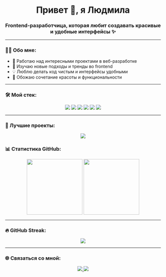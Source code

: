 <!-- Заголовок -->
<h1 align="center">Привет 👋, я Людмила</h1>
<h3 align="center">Frontend-разработчица, которая любит создавать красивые и удобные интерфейсы ✨</h3>

---

### 👩‍💻 Обо мне:
- 🔭 Работаю над интересными проектами в веб-разработке
- 🌱 Изучаю новые подходы и тренды во frontend
- 💡 Люблю делать код чистым и интерфейсы удобными
- 🎨 Обожаю сочетание красоты и функциональности

---

### 🛠 Мой стек:
<p align="center">
  <img src="https://img.shields.io/badge/React-20232A?style=for-the-badge&logo=react&logoColor=FFD43B"/>
  <img src="https://img.shields.io/badge/Next.js-000000?style=for-the-badge&logo=nextdotjs&logoColor=FFD43B"/>
  <img src="https://img.shields.io/badge/TypeScript-3178C6?style=for-the-badge&logo=typescript&logoColor=FFD43B"/>
  <img src="https://img.shields.io/badge/HTML5-E34F26?style=for-the-badge&logo=html5&logoColor=FFD43B"/>
  <img src="https://img.shields.io/badge/SCSS-CC6699?style=for-the-badge&logo=sass&logoColor=FFD43B"/>
  <img src="https://img.shields.io/badge/Gulp-CF4647?style=for-the-badge&logo=gulp&logoColor=FFD43B"/>
</p>

---

### 🚀 Лучшие проекты:
<p align="center">
  <a href="https://github.com/notforgiving/Berk.LTD_v2.0">
    <img src="https://github-readme-stats.vercel.app/api/pin/?username=notforgiving&repo=Berk.LTD_v2.0&theme=tokyonight&title_color=FFD43B&text_color=ffffff&bg_color=1a1b27"/>
  </a>
</p>

### 📊 Статистика GitHub:
<p align="center">
  <img src="https://github-readme-stats.vercel.app/api?username=notforgiving&show_icons=true&theme=tokyonight&title_color=FFD43B&icon_color=FFD43B&text_color=ffffff&bg_color=1a1b27" height="180px"/>
  <img src="https://github-readme-stats.vercel.app/api/top-langs/?username=notforgiving&layout=compact&theme=tokyonight&title_color=FFD43B&text_color=ffffff&bg_color=1a1b27" height="180px"/>
</p>

---

### 🔥 GitHub Streak:
<p align="center">
  <img src="https://streak-stats.demolab.com?user=notforgiving&theme=tokyonight&ring=FFD43B&fire=FFD43B&currStreakLabel=FFD43B"/>
</p>

---

### 🌐 Связаться со мной:
<p align="center">
  <a href="https://t.me/flesh_vzhuh">
    <img src="https://img.shields.io/badge/Telegram-26A5E4?style=for-the-badge&logo=telegram&logoColor=white"/>
  </a>
  <a href="mailto:self_contained@list.ru">
    <img src="https://img.shields.io/badge/Email-purple?style=for-the-badge&logo=gmail&logoColor=FFD43B"/>
  </a>
</p>
